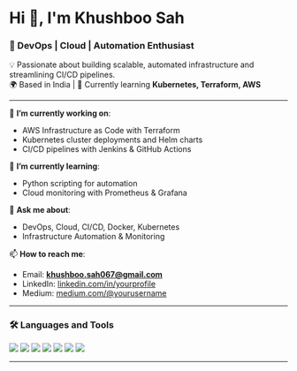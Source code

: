 # Hi 👋, I'm Khushboo Sah  
### 🚀 DevOps | Cloud | Automation Enthusiast  

💡 Passionate about building scalable, automated infrastructure and streamlining CI/CD pipelines.  
🌍 Based in India | 🌱 Currently learning **Kubernetes, Terraform, AWS**  

---

🔭 **I’m currently working on**:  
- AWS Infrastructure as Code with Terraform  
- Kubernetes cluster deployments and Helm charts  
- CI/CD pipelines with Jenkins & GitHub Actions  

🌱 **I’m currently learning**:  
- Python scripting for automation  
- Cloud monitoring with Prometheus & Grafana  

💬 **Ask me about**:  
- DevOps, Cloud, CI/CD, Docker, Kubernetes  
- Infrastructure Automation & Monitoring  

📫 **How to reach me**:  
- Email: **khushboo.sah067@gmail.com**  
- LinkedIn: [linkedin.com/in/yourprofile](https://www.linkedin.com/in/khushboo-kumari-462502106/)  
- Medium: [medium.com/@yourusername](https://medium.com/@khushboo.sah067)  

---

### 🛠️ Languages and Tools  
<p>
<img src="https://img.shields.io/badge/AWS-%23FF9900.svg?style=for-the-badge&logo=amazon-aws&logoColor=white"/>
<img src="https://img.shields.io/badge/Terraform-%235835CC.svg?style=for-the-badge&logo=terraform&logoColor=white"/>
<img src="https://img.shields.io/badge/Kubernetes-%23326ce5.svg?style=for-the-badge&logo=kubernetes&logoColor=white"/>
<img src="https://img.shields.io/badge/Docker-%230db7ed.svg?style=for-the-badge&logo=docker&logoColor=white"/>
<img src="https://img.shields.io/badge/Jenkins-%23D24939.svg?style=for-the-badge&logo=jenkins&logoColor=white"/>
<img src="https://img.shields.io/badge/Linux-%23FCC624.svg?style=for-the-badge&logo=linux&logoColor=black"/>
<img src="https://img.shields.io/badge/Python-%233776AB.svg?style=for-the-badge&logo=python&logoColor=white"/>
</p>

---

